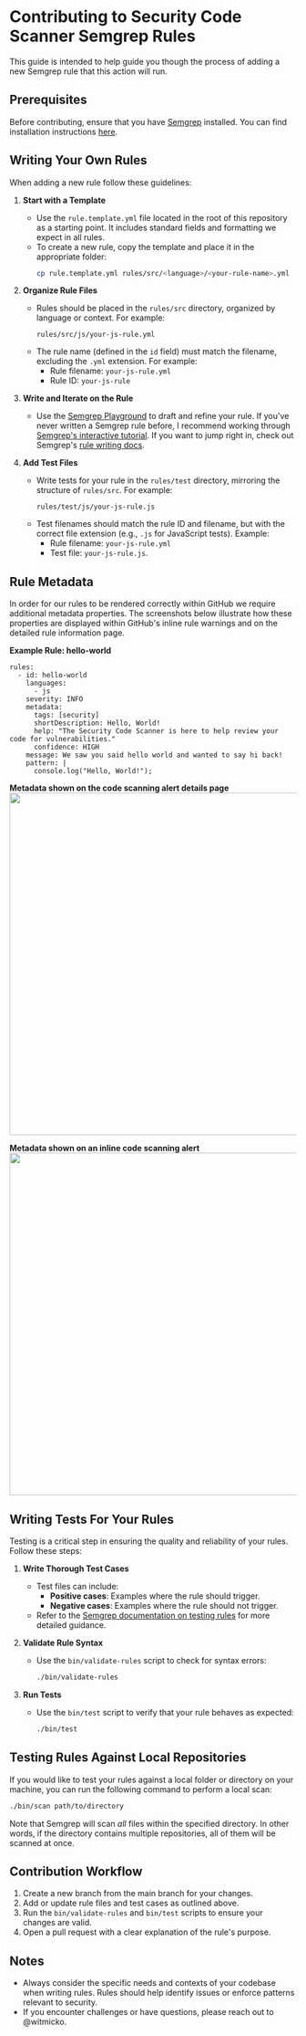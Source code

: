 # Contributing to Security Code Scanner Semgrep Rules

This guide is intended to help guide you though the process of adding a new Semgrep rule that this action will run. 

## Prerequisites

Before contributing, ensure that you have [Semgrep](https://semgrep.dev/) installed. You can find installation instructions [here](https://semgrep.dev/docs/getting-started/quickstart).

## Writing Your Own Rules

When adding a new rule follow these guidelines:

1. **Start with a Template**  
   - Use the `rule.template.yml` file located in the root of this repository as a starting point. It includes standard fields and formatting we expect in all rules.
   - To create a new rule, copy the template and place it in the appropriate folder:
     ```bash
     cp rule.template.yml rules/src/<language>/<your-rule-name>.yml
     ```

2. **Organize Rule Files**  
   - Rules should be placed in the `rules/src` directory, organized by language or context. For example:
     ```
     rules/src/js/your-js-rule.yml
     ```
   - The rule name (defined in the `id` field) must match the filename, excluding the `.yml` extension. For example:
     - Rule filename: `your-js-rule.yml`
     - Rule ID: `your-js-rule`

3. **Write and Iterate on the Rule**  
   - Use the [Semgrep Playground](https://semgrep.dev/playground/new) to draft and refine your rule. If you've never written a Semgrep rule before, I recommend working through [Semgrep's interactive tutorial](https://semgrep.dev/learn). If you want to jump right in, check out Semgrep's [rule writing docs](https://semgrep.dev/docs/writing-rules/overview).

4. **Add Test Files**  
   - Write tests for your rule in the `rules/test` directory, mirroring the structure of `rules/src`. For example:
     ```
     rules/test/js/your-js-rule.js
     ```
   - Test filenames should match the rule ID and filename, but with the correct file extension (e.g., `.js` for JavaScript tests). Example:
     - Rule filename: `your-js-rule.yml`
     - Test file: `your-js-rule.js`.

## Rule Metadata
In order for our rules to be rendered correctly within GitHub we require additional metadata properties. The screenshots below illustrate how these properties are displayed within GitHub's inline rule warnings and on the detailed rule information page.

**Example Rule: hello-world**
```
rules:
  - id: hello-world
    languages:
      - js
    severity: INFO
    metadata:
      tags: [security]
      shortDescription: Hello, World!
      help: "The Security Code Scanner is here to help review your code for vulnerabilities."
      confidence: HIGH
    message: We saw you said hello world and wanted to say hi back!
    pattern: |
      console.log("Hello, World!");
```

**Metadata shown on the code scanning alert details page**
<img width="600" alt="" src="https://github.com/user-attachments/assets/d3b79ddf-ab79-46ef-83d7-035fe41fa2fb" />

**Metadata shown on an inline code scanning alert**
<img width="600" alt="" src="https://github.com/user-attachments/assets/e918311f-94d8-4be0-86d8-cc6c30853740" />


## Writing Tests For Your Rules

Testing is a critical step in ensuring the quality and reliability of your rules. Follow these steps:

1. **Write Thorough Test Cases**  
   - Test files can include:
     - **Positive cases**: Examples where the rule should trigger.
     - **Negative cases**: Examples where the rule should not trigger.
   - Refer to the [Semgrep documentation on testing rules](https://semgrep.dev/docs/writing-rules/testing-rules) for more detailed guidance.

2. **Validate Rule Syntax**  
   - Use the `bin/validate-rules` script to check for syntax errors:
     ```bash
     ./bin/validate-rules
     ```

3. **Run Tests**  
   - Use the `bin/test` script to verify that your rule behaves as expected:
     ```bash
     ./bin/test
     ```

## Testing Rules Against Local Repositories

If you would like to test your rules against a local folder or directory on your machine, you can run the following command to perform a local scan:

```bash
./bin/scan path/to/directory
```

Note that Semgrep will scan _all_ files within the specified directory. In other words, if the directory contains multiple repositories, all of them will be scanned at once.

## Contribution Workflow

1. Create a new branch from the main branch for your changes.
2. Add or update rule files and test cases as outlined above.
3. Run the `bin/validate-rules` and `bin/test` scripts to ensure your changes are valid.
4. Open a pull request with a clear explanation of the rule's purpose.

## Notes

- Always consider the specific needs and contexts of your codebase when writing rules. Rules should help identify issues or enforce patterns relevant to security.
- If you encounter challenges or have questions, please reach out to @witmicko. 